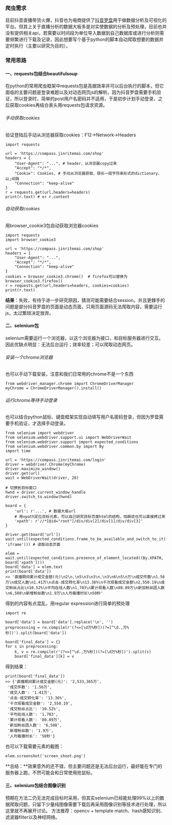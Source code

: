 ### 爬虫需求
目前抖音直播带货火爆，抖音也为电商提供了[抖音罗盘](https://compass.jinritemai.com/login)用于做数据分析及可视化的平台。但其上关于直播分析的数据大板多是对实使数据的分析及预处理，目前也并没有提供相关api，若需要以时间段为单位导入数据到自己数据库或进行分析则需要频繁进行下载及记录，因此想要写个基于python的脚本自动爬取想要的数据并定时执行（主要以研究为目的）。

### 常用思路
#### 一、requests包结合beautifulsoup
在python的常用爬虫框架中requests包是高据效率并可以后台执行的脚本，但它面临的主要问题是登录难题以及对动态网页js的解析。因为抖音罗盘需要手机验证，所以登录时，简单的post用户名密码并不适用，于是初步计划手动登录，之后获取cookies再结合表头用requests包请求资源。
###### 手动获取cookies
验证登陆后手动从浏览器获取cookies：F12->Network->Headers
```
import requests

url = 'https://compass.jinritemai.com/shop'
headers = {
    "User-Agent": "...", # header，从浏览器copy过来
    "Accept": "*/*",
    "Cookie": Cookies, # 手动从浏览器获取，很长一段字符串形式的dictionary，以;间隔
    "Connection": "keep-alive"
}
r = requests.get(url,headers=headers)
print(r.text) # or r.content
```
###### 自动获取cookies
用browser_cookie3包自动获取浏览器cookies
```
import requests
import browser_cookie3

url = 'https://compass.jinritemai.com/shop'
headers = {
    "User-Agent": "...",
    "Accept": "*/*",
    "Connection": "keep-alive"
}
cookies = browser_cookie3.chrome()  # firefox可以替换为browser_cookie3.firefox()
r = requests.get(url,headers=headers, cookies=cookies)
print(r.text)
```
**结果**：失败，有待于进一步研究原因，猜测可能需要结合session。并且更棘手的问题是部分抖音罗盘的页面是动态页面，只用页面源码无法爬取内容，需要运行js，太过繁琐决定放弃。

#### 二、selenium包
selenium需要运行一个浏览器，以这个浏览器为接口，和目标服务器进行交互。因此优缺点明显：无法后台运行；效率较差；可以爬取动态网页。
###### 安装一个chrome浏览器
也可以手动下载安装，注意和我们日常用的chrome不是一个东西
```
from webdriver_manager.chrome import ChromeDriverManager
myChrome = ChromeDriverManager().install()
```
###### 运行chrome等待手动登录
也可以结合python鼠标、键盘框架实现自动填写用户名密码登录，但因为罗盘需要手机验证，才选择手动登录。
```
from selenium import webdriver
from selenium.webdriver.support.ui import WebDriverWait
from selenium.webdriver.support import expected_conditions
from selenium.webdriver.common.by import By
import time

url = 'https://compass.jinritemai.com/login'
driver = webdriver.Chrome(myChrome)
driver.maximize_window()
driver.get(url)
wait = WebDriverWait(driver, 20)

# 切换到目标窗口
hwnd = driver.current_window_handle
driver.switch_to.window(hwnd)

board = {
    'url': r'...', # 数据大板url
    # 用xpath定位目标元素，可以自己研究目标页面html的结构，怕麻烦也可以直接拷过来
    'xpath': r'//*[@id="root"]/div/div[2]/div[1]/div/div[3]'
}

driver.get(board['url'])
wait.until(expected_conditions.frame_to_be_available_and_switch_to_it((By.CSS_SELECTOR, 'iframe'))) # 读取动态页面

elem = wait.until(expected_conditions.presence_of_element_located((By.XPATH, board['xpath'])))
board['data'] = elem.text
print(board['data'])
>> '直播期间累计成交金额(元)\n2\n,\n5\n3\n3\n,\n3\n6\n5\n万\n成交件数\n1.56万\n成交人数\n1.41万\n点击-成交转化率\n13.36%\n千次观看成交金额\n2,550.19\n成交粉丝占比\n10.52%\n平均在线人数\n1,703\n累计观看人数\n80.89万\n新加粉丝团人数\n6,508\n新增粉丝数\n1.9万\n人均看播时长\n50秒'
```
得到的内容有点混乱，用regular expression进行简单的预处理
```
import re

board['data'] = board['data'].replace('\n', '')
preprocessing = re.compile(r'(?<=[\d万%秒])(?=[^\d.,万%秒])').split(board['data'])

board['final_data'] = {}
for s in preprocessing:
    k, v = re.compile(r'(?<=[^\d.,万%秒])(?=[\d万%秒])').split(s)
    board['final_data'][k] = v
```
得到结果：
```
print(board['final_data'])
>> {'直播期间累计成交金额(元)': '2,533,365万',
 '成交件数': '1.56万',
 '成交人数': '1.41万',
 '点击-成交转化率': '13.36%',
 '千次观看成交金额': '2,550.19',
 '成交粉丝占比': '10.52%',
 '平均在线人数': '1,703',
 '累计观看人数': '80.89万',
 '新加粉丝团人数': '6,508',
 '新增粉丝数': '1.9万',
 '人均看播时长': '50秒'}
```
也可以下载需要元素的截图：
```
elem.screenshot('screen_shoot.png')
```
**总结：**效果意外的还不错，但主要问题还是无法后台运行，最好能在专门的服务器上跑，不然可能会和日常使用抢鼠标。
#### 三、selenium包结合图像识别
预期在方法二仍无法完成目标时采用，但其实selenium已经能处理99%以上的数据爬取问题，只留下少量纯图像需要下载后再采用图像识别等技术进行处理，所以这里就不再展开讨论。
方法推荐：opencv + template match、hash感知识别、滤波器filter以及神经网络。
